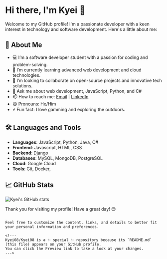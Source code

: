 
# Hi there, I'm Kyei 👋

Welcome to my GitHub profile! I'm a passionate developer with a keen interest in technology and software development. Here's a little about me:

## 🚀 About Me

- 💻 I’m a software developer student with a passion for coding and problem-solving.
- 🌱 I’m currently learning advanced web development and cloud technologies.
- 👯 I’m looking to collaborate on open-source projects and innovative tech solutions.
- 💬 Ask me about web development, JavaScript, Python, and C#
- 📫 How to reach me: [Email](bediakoemmanuel036@gmail.com) | [LinkedIn](https://www.linkedin.com/in/emmanuel-bediako-877373307/)
- 😄 Pronouns: He/Him
- ⚡ Fun fact: I love gamming and exploring the outdoors.

## 🛠️ Languages and Tools

- **Languages**: JavaScript, Python, Java, C#
- **Frontend**: Javascript, HTML, CSS
- **Backend**: Django
- **Databases**: MySQL, MongoDB, PostgreSQL
- **Cloud**:  Google Cloud
- **Tools**: Git, Docker, 

## 📈 GitHub Stats

![Kyei's GitHub stats](https://github-readme-stats.vercel.app/api?username=Kyei08&show_icons=true&theme=radical)



Thank you for visiting my profile! Have a great day! 😊
````

Feel free to customize the content, links, and details to better fit your personal information and preferences.

<!---
Kyei08/Kyei08 is a ✨ special ✨ repository because its `README.md` (this file) appears on your GitHub profile.
You can click the Preview link to take a look at your changes.
--->

